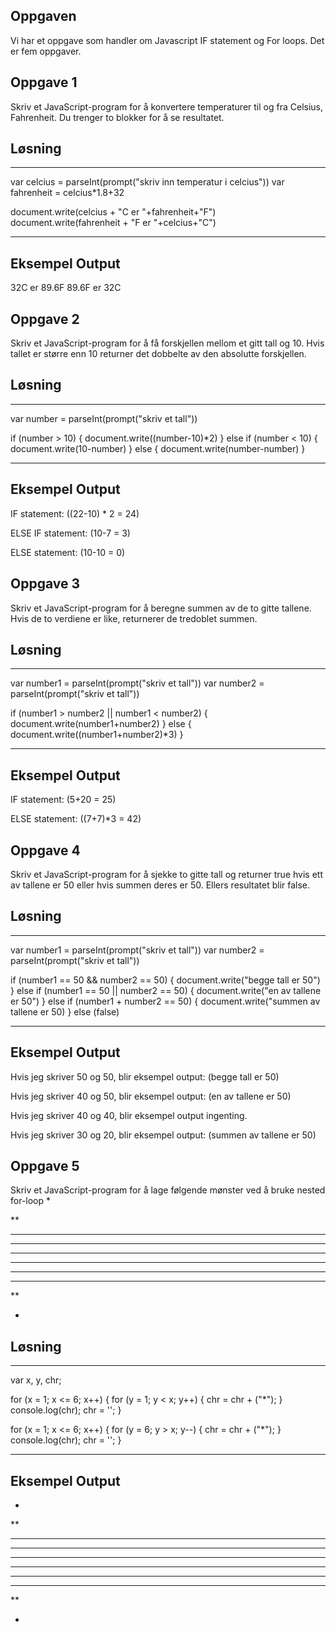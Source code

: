 ## Oppgaven
Vi har et oppgave som handler om Javascript IF statement og For loops. Det er fem oppgaver.

## Oppgave 1
Skriv et JavaScript-program for å konvertere temperaturer til og fra Celsius, Fahrenheit. Du trenger to blokker for å se resultatet.

## Løsning
---

var celcius = parseInt(prompt("skriv inn temperatur i celcius"))
var fahrenheit = celcius*1.8+32

document.write(celcius + "C er "+fahrenheit+"F")
document.write(fahrenheit + "F er "+celcius+"C")

---

## Eksempel Output
32C er 89.6F
89.6F er 32C

## Oppgave 2
Skriv et JavaScript-program for å få forskjellen mellom et gitt tall og 10. Hvis tallet er større enn 10 returner det dobbelte av den absolutte forskjellen.

## Løsning
---

var number = parseInt(prompt("skriv et tall"))

if (number > 10) {
    document.write((number-10)*2)
}
else if (number < 10) {
    document.write(10-number)
}
else {
    document.write(number-number)
}

---
## Eksempel Output

IF statement: ((22-10) * 2 = 24)

ELSE IF statement: (10-7 = 3)

ELSE statement: (10-10 = 0)

## Oppgave 3
Skriv et JavaScript-program for å beregne summen av de to gitte tallene. Hvis de to verdiene er like, returnerer de tredoblet summen.

## Løsning
---

var number1 = parseInt(prompt("skriv et tall"))
var number2 = parseInt(prompt("skriv et tall"))

if (number1 > number2 || number1 < number2) {
    document.write(number1+number2)
}
else {
    document.write((number1+number2)*3)
}

---

## Eksempel Output
IF statement: (5+20 = 25)

ELSE statement: ((7+7)*3 = 42)

## Oppgave 4
Skriv et JavaScript-program for å sjekke to gitte tall og returner true hvis ett av tallene er 50 eller hvis summen deres er 50. Ellers resultatet blir false.

## Løsning
---

var number1 = parseInt(prompt("skriv et tall"))
var number2 = parseInt(prompt("skriv et tall"))

if (number1 == 50 && number2 == 50) {
    document.write("begge tall er 50")
}
else if (number1 == 50 || number2 == 50) {
    document.write("en av tallene er 50")
}
else if (number1 + number2 == 50) {
    document.write("summen av tallene er 50)
}
else (false)

---

## Eksempel Output

Hvis jeg skriver 50 og 50, blir eksempel output: (begge tall er 50)

Hvis jeg skriver 40 og 50, blir eksempel output: (en av tallene er 50)

Hvis jeg skriver 40 og 40, blir eksempel output ingenting.

Hvis jeg skriver 30 og 20, blir eksempel output: (summen av tallene er 50)

## Oppgave 5
Skriv et JavaScript-program for å lage følgende mønster ved å bruke nested for-loop
*

**

***

****

*****

*****

****

***

**

*

## Løsning
---

var x, y, chr;

for (x = 1; x <= 6; x++) {
    for (y = 1; y < x; y++) {
        chr = chr + ("*");
    }
    console.log(chr);
    chr = '';
}

for (x = 1; x <= 6; x++) {
    for (y = 6; y > x; y--) {
        chr = chr + ("*");
    }
    console.log(chr);
    chr = '';
}

---

## Eksempel Output

*

**

***

****

*****

*****

****

***

**

*